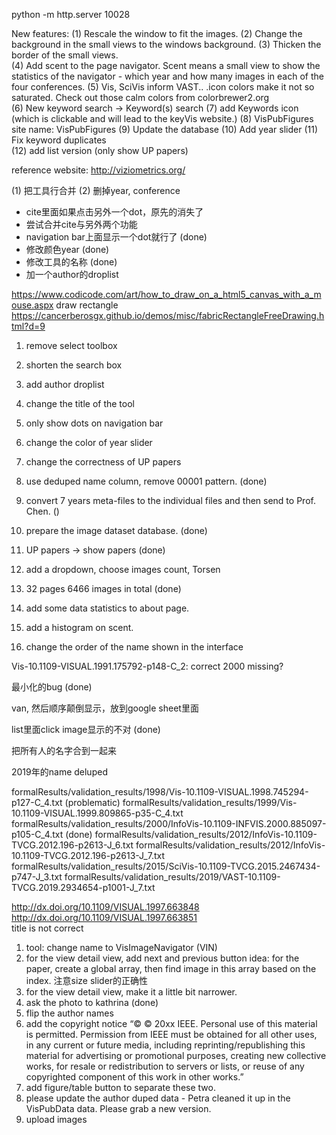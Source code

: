<!--
 * @Author: Rui Li
 * @Date: 2020-05-13 20:47:58
 * @LastEditTime: 2020-06-09 22:27:34
 * @Description: 
 * @FilePath: /VisPubFigures/devlog.md
 -->
python -m http.server 10028

New features:
(1) Rescale the window to fit the images.
(2) Change the background in the small views to the windows background. 
(3) Thicken the border of the small views.  
(4) Add scent to the page navigator. Scent means a small view to show the statistics of the navigator - which year and how many images in each of the four conferences. 
(5) Vis, SciVis inform VAST.. .icon colors make it not so saturated. Check out those calm colors from colorbrewer2.org  
(6) New keyword search -> Keyword(s) search 
(7) add Keywords icon (which is clickable and will lead to the keyVis website.) 
(8) VisPubFigures site name: VisPubFigures 
(9) Update the database 
(10) Add year slider 
(11) Fix keyword duplicates  
(12) add list version (only show UP papers) 

reference website: http://viziometrics.org/


(1) 把工具行合并
(2) 删掉year, conference
* cite里面如果点击另外一个dot，原先的消失了
* 尝试合并cite与另外两个功能
* navigation bar上面显示一个dot就行了  (done)
* 修改颜色year  (done)
* 修改工具的名称  (done)
* 加一个author的droplist


https://www.codicode.com/art/how_to_draw_on_a_html5_canvas_with_a_mouse.aspx
draw rectangle
https://cancerberosgx.github.io/demos/misc/fabricRectangleFreeDrawing.html?d=9

1. remove select toolbox
2. shorten the search box
3. add author droplist
4. change the title of the tool
5. only show dots on navigation bar
6. change the color of year slider
7. change the correctness of UP papers



1. use deduped name column, remove 00001 pattern.  (done)
2. convert 7 years meta-files to the individual files and then send to Prof. Chen.   ()
3. prepare the image dataset database.  (done)
4. UP papers -> show papers  (done)
5. add a dropdown, choose images count, Torsen  
6. 32 pages 6466 images in total  (done)
7. add some data statistics to about page.
8. add a histogram on scent.
9. change the order of the name shown in the interface


Vis-10.1109-VISUAL.1991.175792-p148-C_2: correct
2000 missing?


最小化的bug  (done)

van, 然后顺序颠倒显示，放到google sheet里面

list里面click image显示的不对  (done)


把所有人的名字合到一起来



2019年的name deluped

formalResults/validation_results/1998/Vis-10.1109-VISUAL.1998.745294-p127-C_4.txt  (problematic)
formalResults/validation_results/1999/Vis-10.1109-VISUAL.1999.809865-p35-C_4.txt
formalResults/validation_results/2000/InfoVis-10.1109-INFVIS.2000.885097-p105-C_4.txt (done)
formalResults/validation_results/2012/InfoVis-10.1109-TVCG.2012.196-p2613-J_6.txt
formalResults/validation_results/2012/InfoVis-10.1109-TVCG.2012.196-p2613-J_7.txt
formalResults/validation_results/2015/SciVis-10.1109-TVCG.2015.2467434-p747-J_3.txt
formalResults/validation_results/2019/VAST-10.1109-TVCG.2019.2934654-p1001-J_7.txt



http://dx.doi.org/10.1109/VISUAL.1997.663848
http://dx.doi.org/10.1109/VISUAL.1997.663851  
title is not correct


1. tool: change name to VisImageNavigator (VIN)
2. for the view detail view, add next and previous button
idea: for the paper, create a global array, then find image in this array based on the index.
注意size slider的正确性
3. for the view detail view, make it a little bit narrower.
4. ask the photo to kathrina  (done)
5. flip the author names
6. add the copyright notice
“© © 20xx IEEE. Personal use of this material is permitted. Permission from IEEE must be obtained for all other uses, in any current or future media, including reprinting/republishing this material for advertising or promotional purposes, creating new collective works, for resale or redistribution to servers or lists, or reuse of any copyrighted component of this work in other works.”
7. add figure/table button to separate these two. 
8. please update the author duped data - Petra cleaned it up in the VisPubData data. Please grab a new version. 
9. upload images